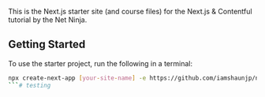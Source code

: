 This is the Next.js starter site (and course files) for the Next.js & Contentful tutorial by the Net Ninja.

## Getting Started 

To use the starter project, run the following in a terminal:

```bash
npx create-next-app [your-site-name] -e https://github.com/iamshaunjp/next-contentful/tree/lesson-1-starter-site
```# testing
